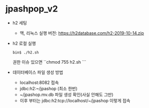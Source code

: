 # jpashpop_v2

- h2 세팅
    - 맥, 리눅스 실행 버전: https://h2database.com/h2-2019-10-14.zip

- h2 로컬 실행 

    ```bin$ ./h2.sh```
    
    권한 이슈 있으면  ``chmod 755 h2.sh ```

- 데이터베이스 파일 생성 방법
    - localhost:8082 접속
    - jdbc:h2:~/jpashop (최소 한번)
    - ~/jpashop.mv.db 파일 생성 확인(사실 안해도 그만)
    - 이후 부터는 jdbc:h2:tcp://localhost/~/jpashop 이렇게 접속
    
